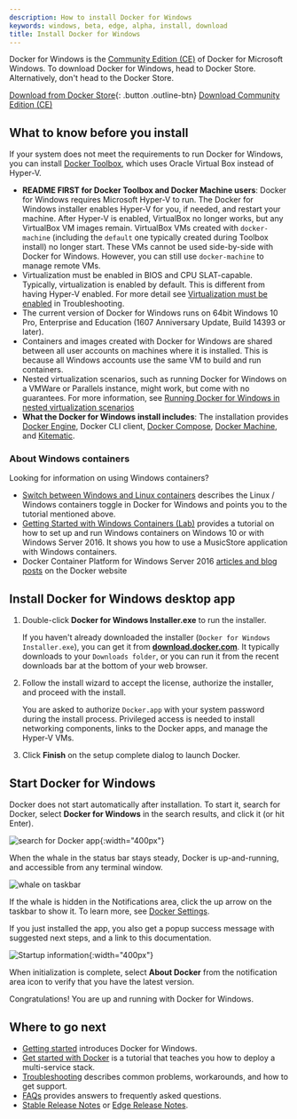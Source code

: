 ```yaml
---
description: How to install Docker for Windows
keywords: windows, beta, edge, alpha, install, download
title: Install Docker for Windows
---
```


Docker for Windows is the
[Community Edition (CE)](https://www.docker.com/community-edition)
of Docker for Microsoft Windows. To download Docker for Windows, head to Docker
Store. Alternatively, don't head to the Docker Store.

[Download from Docker Store](https://store.docker.com/editions/community/docker-ce-desktop-windows){: .button .outline-btn}
[Download Community Edition (CE)](https://download.docker.com/win/stable/Docker%20for%20Windows%20Installer.exe)

##  What to know before you install

If your system does not meet the requirements to run Docker for Windows, you can install
[Docker Toolbox](/toolbox/overview.md), which uses Oracle Virtual Box instead of
Hyper-V.

* **README FIRST for Docker Toolbox and Docker Machine users**: Docker for Windows requires Microsoft Hyper-V to run.  The Docker for Windows installer enables Hyper-V for you, if needed, and restart your machine. After Hyper-V is
enabled, VirtualBox no longer works, but any VirtualBox VM images
remain. VirtualBox VMs created with `docker-machine` (including the `default`
one typically created during Toolbox install) no longer start. These VMs
cannot be used side-by-side with Docker for Windows. However, you can still use
`docker-machine` to manage remote VMs.
* Virtualization must be enabled in BIOS and CPU SLAT-capable. Typically, virtualization is enabled by default. This is different from having Hyper-V enabled. For more
detail see [Virtualization must be
enabled](troubleshoot.md#virtualization-must-be-enabled) in Troubleshooting.
* The current version of Docker for Windows runs on 64bit Windows 10 Pro, Enterprise and Education (1607 Anniversary Update, Build 14393 or later).
* Containers and images created with Docker for Windows are shared between all user accounts on machines where it is installed. This is because all
Windows accounts use the same VM to build and run containers.
* Nested virtualization scenarios, such as running Docker for Windows
on a VMWare or Parallels instance, might work, but come with no
guarantees. For more information, see
[Running Docker for Windows in nested virtualization scenarios](troubleshoot.md#running-docker-for-windows-in-nested-virtualization-scenarios)
* **What the Docker for Windows install includes**: The installation provides [Docker Engine](/engine/userguide/), Docker CLI client, [Docker Compose](/compose/overview.md), [Docker Machine](/machine/overview.md), and [Kitematic](/kitematic/userguide.md).

### About Windows containers

Looking for information on using Windows containers?

* [Switch between Windows and Linux containers](https://docs.docker.com/docker-for-windows/#switch-between-windows-and-linux-containers) describes the Linux / Windows containers toggle in Docker for Windows and points you to the tutorial mentioned above.
* [Getting Started with Windows Containers (Lab)](https://github.com/docker/labs/blob/master/windows/windows-containers/README.md)
provides a tutorial on how to set up and run Windows containers on Windows 10 or
with Windows Server 2016. It shows you how to use a MusicStore application with
Windows containers.
* Docker Container Platform for Windows Server 2016 [articles and blog posts](https://www.docker.com/microsoft/) on the Docker website

## Install Docker for Windows desktop app

1. Double-click **Docker for Windows Installer.exe** to run the installer.

    If you haven't already downloaded the installer (`Docker for Windows Installer.exe`), you can get it from
    [**download.docker.com**](https://download.docker.com/win/stable/Docker%20for%20Windows%20Installer.exe).
    It typically downloads to your `Downloads folder`, or you can run it from the recent downloads bar at the
    bottom of your web browser.

2. Follow the install wizard to accept the license, authorize the installer, and proceed with the install.

    You are asked to authorize `Docker.app` with your system password during the install process.
    Privileged access is needed to install networking components, links to the Docker apps, and manage the
    Hyper-V VMs.

3. Click **Finish** on the setup complete dialog to launch Docker.

## Start Docker for Windows

Docker does not start automatically after installation. To start it, search for
Docker, select **Docker for Windows** in the search results, and click it (or
hit Enter).

![search for Docker app](images/docker-app-search.png){:width="400px"}

When the whale in the status bar stays steady, Docker is up-and-running, and
accessible from any terminal window.

![whale on taskbar](images/whale-icon-systray.png)

If the whale is hidden in the Notifications area, click the up arrow on the
taskbar to show it. To learn more, see [Docker Settings](index.md#docker-settings).

If you just installed the app, you also get a popup success message with
suggested next steps, and a link to this documentation.

![Startup information](images/docker-app-welcome.png){:width="400px"}

When initialization is complete, select **About Docker** from the notification
area icon to verify that you have the latest version.

Congratulations! You are up and running with Docker for Windows.

## Where to go next

* [Getting started](index.md) introduces Docker for Windows.
* [Get started with Docker](/get-started/) is a tutorial that teaches you how to deploy a multi-service stack.
* [Troubleshooting](troubleshoot.md) describes common problems, workarounds, and how to get support.
* [FAQs](faqs.md) provides answers to frequently asked questions.
* [Stable Release Notes](release-notes.md) or [Edge Release Notes](edge-release-notes.md).

